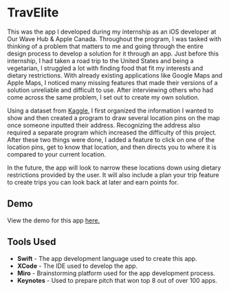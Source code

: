 # TravElite

This was the app I developed during my internship as an iOS developer at Our Wave Hub & Apple Canada. Throughout the program, I was tasked with thinking of a problem that matters to me and going through the entire design process to develop a solution for it through an app. Just before this internship, I had taken a road trip to the United States and being a vegetarian, I struggled a lot with finding food that fit my interests and dietary restrictions. With already existing applications like Google Maps and Apple Maps, I noticed many missing features that made their versions of a solution unreliable and difficult to use. After interviewing others who had come across the same problem, I set out to create my own solution. 

Using a dataset from [Kaggle](https://www.kaggle.com/datasets/rishidamarla/18000-vegan-vegetarian-restaurants-in-the-us), I first organized the information I wanted to show and then created a program to draw several location pins on the map once someone inputted their address. Recognizing the address also required a separate program which increased the difficulty of this project. After these two things were done, I added a feature to click on one of the location pins, get to know that location, and then directs you to where it is compared to your current location.

In the future, the app will look to narrow these locations down using dietary restrictions provided by the user. It will also include a plan your trip feature to create trips you can look back at later and earn points for. 

## Demo
View the demo for this app [here.](https://youtube.com/shorts/1iAvAzrOFHw?feature=share)

## Tools Used
- **Swift** - The app development language used to create this app.
- **XCode** - The IDE used to develop the app.
- **Miro** - Brainstorming platform used for the app development process.
- **Keynotes** - Used to prepare pitch that won top 8 out of over 100 apps. 
